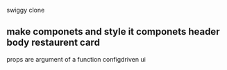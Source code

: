 swiggy clone 

make componets and style it
componets
header
body
restaurent card
--------------------------------
props are argument of a function
configdriven ui

